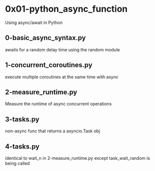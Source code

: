 # 0x01-python_async_function
Using async/await in Python

## 0-basic_async_syntax.py
awaits for a random delay time using the random module

## 1-concurrent_coroutines.py
execute multiple coroutines at the same time with async

## 2-measure_runtime.py
Measure the runtime of async concurrent operations

## 3-tasks.py
non-async func that returns a asyncio.Task obj

## 4-tasks.py
identical to wait_n in 2-measure_runtime.py except task_wait_random is being called
